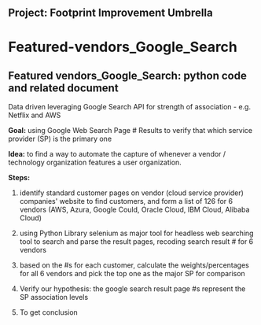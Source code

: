 ## Project: Footprint Improvement Umbrella

# Featured-vendors_Google_Search
## Featured vendors_Google_Search: python code and related document

Data driven leveraging Google Search API for strength of association - e.g. Netflix and AWS

**Goal:** using Google Web Search Page # Results to verify that which service provider (SP) is the primary one

**Idea:** to find a way to automate the capture of whenever a vendor / technology organization features a user organization.

**Steps:** 
1. identify standard customer pages on vendor (cloud service provider) companies' website to find customers, and form a list of 126 for 6 vendors (AWS, Azura, Google Could, Oracle Cloud, IBM Cloud, Alibaba Cloud)
2. using Python Library selenium as major tool for headless web searching tool to search and parse 
    the result pages, recoding search result # for 6 vendors
3. based on the #s for each customer, calculate the weights/percentages for all 6 vendors
    and pick the top one as the major SP for comparison
4.  Verify our hypothesis: the google search result page #s represent the SP association levels

5. To get conclusion


